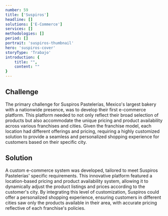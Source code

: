 ```yaml
---
number: 59
title: ['Suspiros']
headline: []
solutions: ['E-Commerce']
services: []
methodologies: []
period: []
portrait: 'suspiros-thumbnail'
hero: 'suspiros-cover'
storyType: 'Trabajo'
introduction: {
    title: "",
    content: ""
}
---
```



## Challenge

The primary challenge for Suspiros Pastelerías, Mexico's largest bakery with a nationwide presence, was to develop their first e-commerce platform. This platform needed to not only reflect their broad selection of products but also accommodate the unique pricing and product availability across various franchises and cities. Given the franchise model, each location had different offerings and pricing, requiring a highly customized solution to provide a seamless and personalized shopping experience for customers based on their specific city.

## Solution

A custom e-commerce system was developed, tailored to meet Suspiros Pastelerías' specific requirements. This innovative platform featured a location-based pricing and product availability system, allowing it to dynamically adjust the product listings and prices according to the customer's city. By integrating this level of customization, Suspiros could offer a personalized shopping experience, ensuring customers in different cities saw only the products available in their area, with accurate pricing reflective of each franchise's policies.